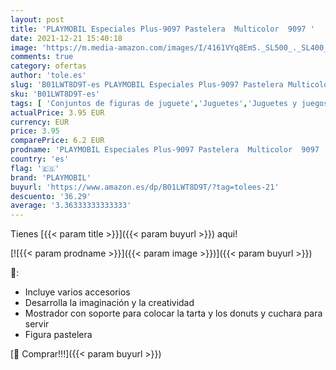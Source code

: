 ```yaml
---
layout: post
title: 'PLAYMOBIL Especiales Plus-9097 Pastelera  Multicolor  9097 '
date: 2021-12-21 15:40:18
image: 'https://m.media-amazon.com/images/I/4161VYq8EmS._SL500_._SL400_.jpg'
comments: true
category: ofertas
author: 'tole.es'
slug: 'B01LWT8D9T-es PLAYMOBIL Especiales Plus-9097 Pastelera Multicolor 9097'
sku: 'B01LWT8D9T-es'
tags: [ 'Conjuntos de figuras de juguete','Juguetes','Juguetes y juegos','Muñecos y figuras','playmobil', ]
actualPrice: 3.95 EUR
currency: EUR
price: 3.95
comparePrice: 6.2 EUR
prodname: 'PLAYMOBIL Especiales Plus-9097 Pastelera  Multicolor  9097 '
country: 'es'
flag: '🇪🇸'
brand: 'PLAYMOBIL'
buyurl: 'https://www.amazon.es/dp/B01LWT8D9T/?tag=tolees-21'
descuento: '36.29'
average: '3.36333333333333'
---
```


Tienes [{{< param title >}}]({{< param buyurl >}}) aqui!

[![{{< param prodname >}}]({{< param image >}})]({{< param buyurl >}})

🔎:

- Incluye varios accesorios
- Desarrolla la imaginación y la creatividad
- Mostrador con soporte para colocar la tarta y los donuts y cuchara para servir
- Figura pastelera

[🛒 Comprar!!!]({{< param buyurl >}})
